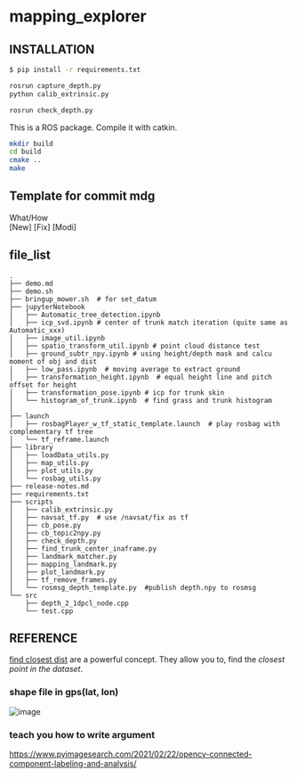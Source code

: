 # mapping_explorer
## INSTALLATION
```sh
$ pip install -r requirements.txt
```

```sh
rosrun capture_depth.py
python calib_extrinsic.py

rosrun check_depth.py
```

This is a ROS package. Compile it with catkin.
```sh
mkdir build
cd build
cmake ..
make

```
## Template for commit mdg
What/How  
[New]
[Fix]
[Modi]

## file_list
```
.
├── demo.md  
├── demo.sh
├── bringup_mower.sh  # for set_datum
├── jupyterNotebook
│   ├── Automatic_tree_detection.ipynb
│   ├── icp_svd.ipynb # center of trunk match iteration (quite same as Automatic_xxx)
│   ├── image_util.ipynb
│   ├── spatio_transform_util.ipynb # point cloud distance test
│   ├── ground_subtr_npy.ipynb # using height/depth mask and calcu moment of obj and dist
│   ├── low_pass.ipynb  # moving average to extract ground
│   ├── transformation_height.ipynb  # equal height line and pitch offset for height
│   ├── transformation_pose.ipynb # icp for trunk skin
│   └── histogram_of_trunk.ipynb  # find grass and trunk histogram
│
├── launch
│   ├── rosbagPlayer_w_tf_static_template.launch  # play rosbag with complementary tf tree
│   └── tf_reframe.launch
├── library
│   ├── loadData_utils.py
│   ├── map_utils.py
│   ├── plot_utils.py
│   └── rosbag_utils.py
├── release-notes.md
├── requirements.txt
├── scripts
│   ├── calib_extrinsic.py
│   ├── navsat_tf.py  # use /navsat/fix as tf 
│   ├── cb_pose.py
│   ├── cb_topic2npy.py
│   ├── check_depth.py
│   ├── find_trunk_center_inaframe.py
│   ├── landmark_matcher.py
│   ├── mapping_landmark.py
│   ├── plot_landmark.py
│   ├── tf_remove_frames.py
│   └── rosmsg_depth_template.py  #publish depth.npy to rosmsg
└── src
    ├── depth_2_1dpcl_node.cpp
    └── test.cpp
```

## REFERENCE
[find closest dist](https://www.pyimagesearch.com/2018/07/23/simple-object-tracking-with-opencv/) are a powerful concept. They allow you to, find the *closest point in the dataset*.



### shape file in gps(lat, lon)
![image](https://github.com/wowyunDBL/mapping_explorer/blob/master/image/RGBD-point_cloud.png)



### teach you how to write argument
https://www.pyimagesearch.com/2021/02/22/opencv-connected-component-labeling-and-analysis/
